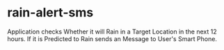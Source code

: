 # rain-alert-sms
Application checks Whether it will Rain in a Target Location in the next 12 hours. If it is Predicted to Rain sends an Message to User's  Smart Phone.
